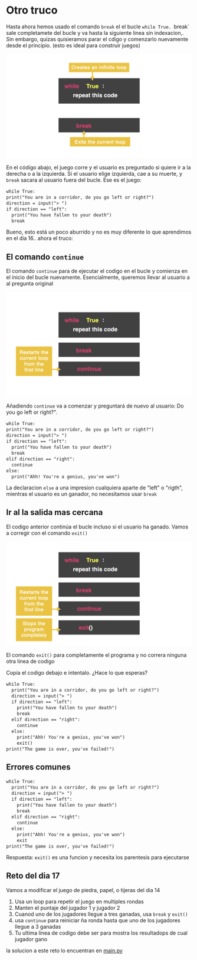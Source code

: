 # Otro truco

Hasta ahora hemos usado el comando `break` el el bucle `while True. `break` sale completamete del bucle y va hasta la siguiente linea sin indexacion,. Sin embargo, quizas quisieramos parar el cdigo y comenzarlo nuevamente desde el principio. (esto es ideal para construir juegos)

![alt text](../Images/break.png)

En el código abajo, el juego corre y el usuario es preguntado si  quiere ir a la derecha o a la izquierda. Si el usuario elige izquierda, cae a su muerte, y `break` sacara al usuario fuera del bucle. Ese es el juego:

```
while True:
print("You are in a corridor, do you go left or right?")
direction = input("> ")
if direction == "left":
  print("You have fallen to your death")
  break
```

Bueno, esto está un poco aburrido y no es muy diferente  lo que aprendimos en el dia 16.. ahora el truco:

## El comando `continue`

El comando `continue` para de ejecutar el codigo en el bucle y comienza en el inicio del bucle nuevamente. Esencialmente, queremos llevar al usuario a al pregunta original

![alt text](../Images/continue.png)


Añadiendo `continue` va a comenzar y preguntará de nuevo al usuario: Do you go left or right?".

```
while True:
print("You are in a corridor, do you go left or right?")
direction = input("> ")
if direction == "left":
  print("You have fallen to your death")
  break
elif direction == "right":
  continue
else:
  print("Ahh! You're a genius, you've won")
```

La declaracion `else` a una impresion cualquiera aparte de "left" o "rigth", mientras el usuario es un ganador, no necesitamos usar `break`

## Ir al la salida mas cercana

El codigo anterior continúa el bucle incluso si el usuario ha ganado. Vamos a corregir con el comando `exit()`

![alt text](../Images/exit.png)

El comando `exit()` para completamente el programa y no correra ninguna otra linea de codigo

Copia el codigo debajo e intentalo. ¿Hace lo que esperas?

```
while True:
  print("You are in a corridor, do you go left or right?")
  direction = input("> ")
  if direction == "left":
    print("You have fallen to your death")
    break
  elif direction == "right":
    continue
  else:
    print("Ahh! You're a genius, you've won")
    exit()
print("The game is over, you've failed!")
```

## Errores comunes

```
while True:
  print("You are in a corridor, do you go left or right?")
  direction = input("> ")
  if direction == "left":
    print("You have fallen to your death")
    break
  elif direction == "right":
    continue
  else:
    print("Ahh! You're a genius, you've won")
    exit
print("The game is over, you've failed!")
```

Respuesta: `exit()` es una funcion y necesita los parentesis para ejecutarse

## Reto del dia 17

Vamos a modificar el juego de piedra, papel, o tijeras del dia 14

1. Usa un loop para repetir el juego en multiples rondas
2. Manten el puntaje del jugador 1 y jugador 2
3. Cuanod uno de los jugadores llegue a tres ganadas, usa `break` y `exit()`
4. usa `continue` para reiniciar ña ronda hasta que uno de los jugadores llegue a 3 ganadas
5. Tu ultima linea de codigo debe ser para mostra los resultadops de cual jugador gano

la solucion a este reto lo encuentran en [main.py](.main.py)